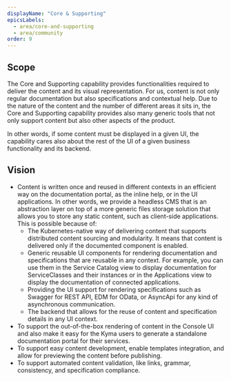 ```yaml
---
displayName: "Core & Supporting"
epicsLabels:
  - area/core-and-supporting
  - area/community
order: 9
---
```


## Scope

The Core and Supporting capability provides functionalities required to deliver the content and its visual representation. For us, content is not only regular documentation but also specifications and contextual help.
Due to the nature of the content and the number of different areas it sits in, the Core and Supporting capability provides also many generic tools that not only support content but also other aspects of the product.

In other words, if some content must be displayed in a given UI, the capability cares also about the rest of the UI of a given business functionality and its backend.

## Vision

- Content is written once and reused in different contexts in an efficient way on the documentation portal, as the inline help, or in the UI applications. In other words, we provide a headless CMS that is an abstraction layer on top of a more generic files storage solution that allows you to store any static content, such as client-side applications. This is possible because of:
  - The Kubernetes-native way of delivering content that supports distributed content sourcing and modularity. It means that content is delivered only if the documented component is enabled.
  - Generic reusable UI components for rendering documentation and specifications that are reusable in any context. For example, you can use them in the Service Catalog view to display documentation for ServiceClasses and their instances or in the Applications view to display the documentation of connected applications.
  - Providing the UI support for rendering specifications such as Swagger for REST API, EDM for OData, or AsyncApi for any kind of asynchronous communication.
  - The backend that allows for the reuse of content and specification details in any UI context.
- To support the out-of-the-box rendering of content in the Console UI and also make it easy for the Kyma users to generate a standalone documentation portal for their services.
- To support easy content development, enable templates integration, and allow for previewing the content before publishing.
- To support automated content validation, like links, grammar, consistency, and specification compliance.


